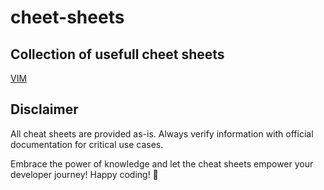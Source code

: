 # cheet-sheets
## Collection of usefull cheet sheets
[VIM](cs-vim.md)

## Disclaimer

All cheat sheets are provided as-is. Always verify information with official documentation for critical use cases.

Embrace the power of knowledge and let the cheat sheets empower your developer journey! Happy coding! 🚀

